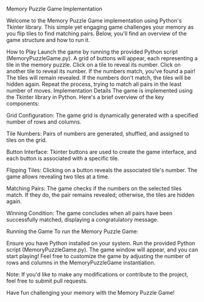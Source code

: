 
Memory Puzzle Game Implementation

Welcome to the Memory Puzzle Game implementation using Python's Tkinter library. This simple yet engaging game challenges your memory as you flip tiles to find matching pairs. Below, you'll find an overview of the game structure and how to run it.

How to Play
Launch the game by running the provided Python script (MemoryPuzzleGame.py).
A grid of buttons will appear, each representing a tile in the memory puzzle.
Click on a tile to reveal its number.
Click on another tile to reveal its number.
If the numbers match, you've found a pair! The tiles will remain revealed.
If the numbers don't match, the tiles will be hidden again.
Repeat the process, trying to match all pairs in the least number of moves.
Implementation Details
The game is implemented using the Tkinter library in Python. Here's a brief overview of the key components:

Grid Configuration: The game grid is dynamically generated with a specified number of rows and columns.

Tile Numbers: Pairs of numbers are generated, shuffled, and assigned to tiles on the grid.

Button Interface: Tkinter buttons are used to create the game interface, and each button is associated with a specific tile.

Flipping Tiles: Clicking on a button reveals the associated tile's number. The game allows revealing two tiles at a time.

Matching Pairs: The game checks if the numbers on the selected tiles match. If they do, the pair remains revealed; otherwise, the tiles are hidden again.

Winning Condition: The game concludes when all pairs have been successfully matched, displaying a congratulatory message.

Running the Game
To run the Memory Puzzle Game:

Ensure you have Python installed on your system.
Run the provided Python script (MemoryPuzzleGame.py).
The game window will appear, and you can start playing!
Feel free to customize the game by adjusting the number of rows and columns in the MemoryPuzzleGame instantiation.

Note: If you'd like to make any modifications or contribute to the project, feel free to submit pull requests.

Have fun challenging your memory with the Memory Puzzle Game!
